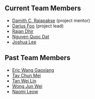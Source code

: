 ## Current Team Members

- [Damith C. Rajapakse](http://damith.info) (project mentor)
- [Darius Foo](http://github.com/dariusf) (project lead)
- [Rajan Dhir](http://github.com/rd1992)
- [Nguyen Quoc Dat](http://github.com/acruis)
- [Joshua Lee](http://github.com/lejolly)

## Past Team Members

- [Eric Wang Gaoxiang](http://github.com/wgx731)
- [Tay Chun Mei](http://github.com/taychunmei)
- [Tan Wei Lin](http://github.com/xeluna)
- [Wong Jun Wei](http://github.com/jwwong)
- [Naomi Leow](http://github.com/naomilwx)